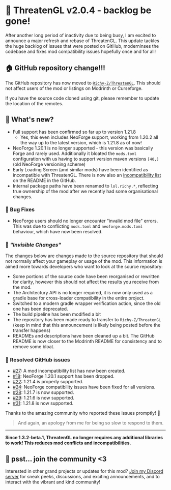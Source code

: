 # 🎉 ThreatenGL v2.0.4 - backlog be gone!

After another long period of inactivity due to being busy, I am excited to announce a major refresh and rebase of ThreatenGL. This update tackles the huge backlog of issues that were posted on GitHub, moderninses the codebase and fixes mod compatibility issues hopefully once and for all!

## 🏠 GitHub repository change!!!
The GitHub repository has now moved to [`Richy-Z/ThreatenGL`](https://github.com/Richy-Z/ThreatenGL). This should not affect users of the mod or listings on Modrinth or Curseforge.

If you have the source code cloned using git, please remember to update the location of the remotes.

## 🤔 What's new?

- Full support has been confirmed so far up to version 1.21.8
    - Yes, this even includes NeoForge support, working from 1.20.2 all the way up to the latest version, which is 1.21.8 as of now!
- NeoForge 1.20.1 is no longer supported - this version was basically Forge and rarely used. Additionally it bloated the `mods.toml` configuration with us having to support version maven versions `[40,)` (old NeoForge versioning scheme)
- Early Loading Screen (and similar mods) have been identified as incompatible with ThreatenGL. There is now also an [incompatibility list](https://github.com/Richy-Z/ThreatenGL?tab=readme-ov-file#incompatibility-with-other-mods) on the README in the GitHub.
- Internal package paths have been renamed to `lol.richy.*`, reflecting true ownership of the mod after we recently had some organisational changes.

### 🐞 Bug Fixes

- NeoForge users should no longer encounter "invalid mod file" errors. This was due to conflicting `mods.toml` and `neoforge.mods.toml` behaviour, which have now been resolved.

### 👻  *"Invisible Changes"*

The changes below are changes made to the source repository that should not normally affect your gameplay or usage of the mod. This information is aimed more towards developers who want to look at the source repository:

- Some portions of the source code have been reorganised or rewritten for clarity, however this should not affect the results you receive from the mod.
- The Architectury API is no longer required, it is now only used as a gradle base for cross-loader compatibility in the entire project.
- Switched to a modern gradle wrapper verification action, since the old one has been deprecated.
- The build pipeline has been modified a bit
- The repository has been made ready to transfer to `Richy-Z/ThreatenGL` (keep in mind that this announcement is likely being posted before the transfer happens)
- READMEs and descriptions have been cleaned up a bit. The GitHub README is now closer to the Modrinth README for consistency and to remove some bloat.

### 📌 Resolved GitHub issues

- [#27](https://github.com/Numelon-Softworks/ThreatenGL/issues/27): A mod incompatibility list has now been created.
- [#18](https://github.com/Numelon-Softworks/ThreatenGL/issues/18): NeoForge 1.20.1 support has been dropped.
- [#22](https://github.com/Numelon-Softworks/ThreatenGL/issues/22): 1.21.4 is properly supported.
- [#24](https://github.com/Numelon-Softworks/ThreatenGL/issues/24): NeoForge compatibility issues have been fixed for all versions.
- [#28](https://github.com/Numelon-Softworks/ThreatenGL/issues/28): 1.21.7 is now supported.
- [#29](https://github.com/Numelon-Softworks/ThreatenGL/issues/29): 1.21.6 is now supported.
- [#31](https://github.com/Numelon-Softworks/ThreatenGL/issues/31): 1.21.8 is now supported.

Thanks to the amazing community who reported these issues promptly! 💖
> And again, an apology from me for being so slow to respond to them.

----------

**Since 1.3.2-beta.1, ThreatenGL no longer requires any additional libraries to work! This reduces mod conflicts and incompatibilities.**

## 💃 psst... join the community <3

Interested in other grand projects or updates for this mod? [Join my Discord server](https://discord.gg/eYEDsnKh2T) for sneak peeks, discussions, and exciting announcements, and to interact with the vibrant and kind community!
